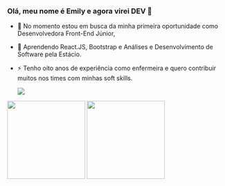 ### Olá, meu nome é Emily e agora virei DEV 👋

- 🔭 No momento estou em busca da minha primeira oportunidade como Desenvolvedora Front-End Júnior,
- 🌱 Aprendendo React.JS, Bootstrap e Análises e Desenvolvimento de Software pela Estácio.
- ⚡ Tenho oito anos de experiência como enfermeira e quero contribuir muitos nos times com minhas soft skills.

  <div>
    <a href="https://www.linkedin.com/in/emily-comin-ba12a0245/"><img src="https://img.shields.io/badge/LinkedIn-0077B5?style=for-the-badge&logo=linkedin&logoColor=white"/> </a>
  </div>
<div>
  <img height="180em" src="https://github-readme-stats.vercel.app/api?username=emilycomin&show_icons=true&theme=buefy" />
  <img height="180em" src="https://github-readme-stats.vercel.app/api/top-langs/?username=emilycomin&layout=compact&langs_count-16&theme=buefy"
</div>

##
